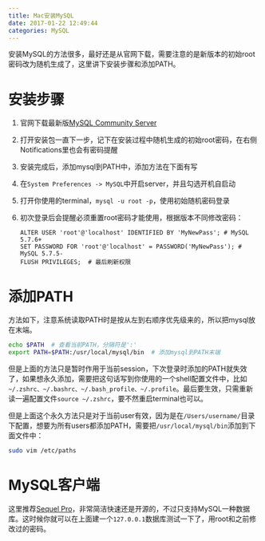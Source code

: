 ```yaml
---
title: Mac安装MySQL
date: 2017-01-22 12:49:44
categories: MySQL
---
```


安装MySQL的方法很多，最好还是从官网下载，需要注意的是新版本的初始root密码改为随机生成了，这里讲下安装步骤和添加PATH。

<!-- more -->

# 安装步骤

1. 官网下载最新版[MySQL Community Server](https://dev.mysql.com/downloads/mysql/)

2. 打开安装包一直下一步，记下在安装过程中随机生成的初始root密码，在右侧Notifications里也会有密码提醒

3. 安装完成后，添加mysql到PATH中，添加方法在下面有写

4. 在`System Preferences -> MySQL`中开启server，并且勾选开机自启动

5. 打开你使用的terminal，`mysql -u root -p`，使用初始随机密码登录

6. 初次登录后会提醒必须重置root密码才能使用，根据版本不同修改密码：

   ```Sh
   ALTER USER 'root'@'localhost' IDENTIFIED BY 'MyNewPass'; # MySQL 5.7.6+
   SET PASSWORD FOR 'root'@'localhost' = PASSWORD('MyNewPass'); # MySQL 5.7.5-
   FLUSH PRIVILEGES;  # 最后刷新权限
   ```

# 添加PATH

方法如下，注意系统读取PATH时是按从左到右顺序优先级来的，所以把mysql放在末端。

```sh
echo $PATH  # 查看当前PATH，分隔符是':'
export PATH=$PATH:/usr/local/mysql/bin  # 添加mysql到PATH末端
```

但是上面的方法只是暂时作用于当前session，下次登录时添加的PATH就失效了，如果想永久添加，需要把这句话写到你使用的一个shell配置文件中，比如`~/.zshrc、~/.bashrc、~/.bash_profile、~/.profile`。最后要生效，只需重新读一遍配置文件`source ~/.zshrc`，要不然重启terminal也可以。

但是上面这个永久方法只是对于当前user有效，因为是在`/Users/username/`目录下配置，想要为所有users都添加PATH，需要把`/usr/local/mysql/bin`添加到下面文件中：

```sh
sudo vim /etc/paths
```

# MySQL客户端

这里推荐[Sequel Pro](https://www.sequelpro.com/)，非常简洁快速还是开源的，不过只支持MySQL一种数据库。这时候你就可以在上面建一个`127.0.0.1`数据库测试一下了，用root和之前修改过的密码。